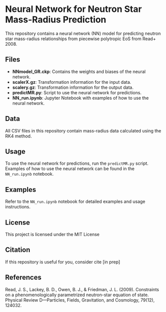 # Neural Network for Neutron Star Mass-Radius Prediction

This repository contains a neural network (NN) model for predicting neutron star mass-radius relationships from piecewise polytropic EoS from Read+ 2008.

## Files

- **NNmodel_GR.ckp**: Contains the weights and biases of the neural network.
- **scalerX.gz**: Transformation information for the input data.
- **scalery.gz**: Transformation information for the output data.
- **predictMR.py**: Script to use the neural network for predictions.
- **NN_run.ipynb**: Jupyter Notebook with examples of how to use the neural network.

## Data

All CSV files in this repository contain mass-radius data calculated using the RK4 method.

## Usage

To use the neural network for predictions, run the `predictMR.py` script. Examples of how to use the neural network can be found in the `NN_run.ipynb` notebook.

## Examples

Refer to the `NN_run.ipynb` notebook for detailed examples and usage instructions.

## License

This project is licensed under the MIT License 

## Citation
If this repository is useful for you, consider cite
[in prep] 

## References
Read, J. S., Lackey, B. D., Owen, B. J., & Friedman, J. L. (2009). Constraints on a phenomenologically parametrized neutron-star equation of state. Physical Review D—Particles, Fields, Gravitation, and Cosmology, 79(12), 124032.
